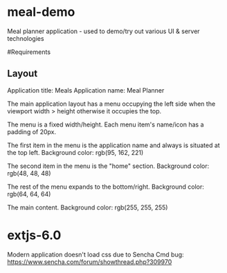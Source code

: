 # meal-demo
Meal planner application - used to demo/try out various UI &amp; server technologies

#Requirements

## Layout

Application title: Meals
Application name: Meal Planner

The main application layout has a menu occupying the left side when the viewport width > height otherwise it occupies the top.

The menu is a fixed width/height. Each menu item's name/icon has a padding of 20px.

The first item in the menu is the application name and always is situated at the top left. Background color: rgb(95, 162, 221)

The second item in the menu is the "home" section. Background color: rgb(48, 48, 48)

The rest of the menu expands to the bottom/right. Background color: rgb(64, 64, 64)

The main content. Background color: rgb(255, 255, 255)

# extjs-6.0
Modern application doesn't load css due to Sencha Cmd bug: https://www.sencha.com/forum/showthread.php?309970
